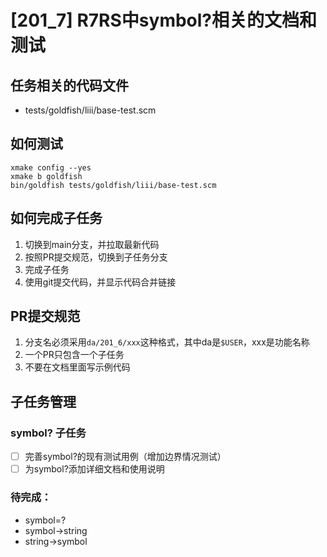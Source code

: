 # [201_7] R7RS中symbol?相关的文档和测试

## 任务相关的代码文件
- tests/goldfish/liii/base-test.scm

## 如何测试
```
xmake config --yes
xmake b goldfish
bin/goldfish tests/goldfish/liii/base-test.scm
```
## 如何完成子任务
1. 切换到main分支，并拉取最新代码
2. 按照PR提交规范，切换到子任务分支
3. 完成子任务
4. 使用git提交代码，并显示代码合并链接


## PR提交规范
1. 分支名必须采用`da/201_6/xxx`这种格式，其中da是`$USER`，xxx是功能名称
2. 一个PR只包含一个子任务
3. 不要在文档里面写示例代码

## 子任务管理
### symbol? 子任务
- [ ] 完善symbol?的现有测试用例（增加边界情况测试）
- [ ] 为symbol?添加详细文档和使用说明

### 待完成：
+ symbol=?
+ symbol->string
+ string->symbol
